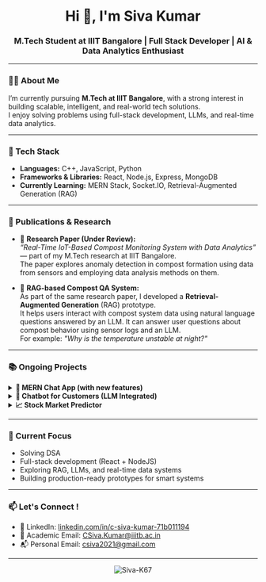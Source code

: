 <h1 align="center">Hi 👋, I'm Siva Kumar</h1>
<h3 align="center">M.Tech Student at IIIT Bangalore | Full Stack Developer | AI & Data Analytics Enthusiast</h3>

---

### 🧑‍💻 About Me

I’m currently pursuing **M.Tech at IIIT Bangalore**, with a strong interest in building scalable, intelligent, and real-world tech solutions.  
I enjoy solving problems using full-stack development, LLMs, and real-time data analytics.

---

### 🚀 Tech Stack

- **Languages:** C++, JavaScript, Python  
- **Frameworks & Libraries:** React, Node.js, Express, MongoDB  
- **Currently Learning:** MERN Stack, Socket.IO, Retrieval-Augmented Generation (RAG)

---

### 📖 Publications & Research

- 📝 **Research Paper (Under Review):**  
  *“Real-Time IoT-Based Compost Monitoring System with Data Analytics”* — part of my M.Tech research at IIIT Bangalore.  
  The paper explores anomaly detection in compost formation using data from sensors and employing data analysis methods on them.

- 🤖 **RAG-based Compost QA System:**  
  As part of the same research paper, I developed a **Retrieval-Augmented Generation** (RAG) prototype.  
  It helps users interact with compost system data using natural language questions answered by an LLM.  It can answer user questions about compost behavior using sensor logs and an LLM.  
  For example: *"Why is the temperature unstable at night?"*

---

### 📚 Ongoing Projects

<details>
<summary><strong>💬 MERN Chat App (with new features)</strong></summary>

- **🔴 RED Notifications:**  
  Messages marked as urgent by the sender appear in **red** until opened, making them stand out from regular chats.

- **🧠 Group Chat Summarizer (LLM-powered):**  
  Uses a free LLM (e.g., **Mixtral via OpenRouter**) to summarize large group conversations.  
  Helps users decide if they should read the full chat or just the specific sections or skip the whole chat altogether.

</details>

<details>
<summary><strong>🤖 Chatbot for Customers (LLM Integrated)</strong></summary>

- A lightweight customer support chatbot powered by a free LLM like **Mixtral**.  
- Capable of answering common queries and guiding users through basic support flow.

</details>

<details>
<summary><strong>📈 Stock Market Predictor</strong></summary>

- LSTM-based model to forecast stock trends from historical time series data.  
- Implemented in Python using real datasets for training and validation.

</details>

---


### 🧠 Current Focus

- Solving DSA 
- Full-stack development (React + NodeJS)  
- Exploring RAG, LLMs, and real-time data systems  
- Building production-ready prototypes for smart systems

---

### 📫 Let's Connect !

- 🔗 LinkedIn: [linkedin.com/in/c-siva-kumar-71b011194](https://www.linkedin.com/in/c-siva-kumar-71b011194/)  
- 📧 Academic Email: CSiva.Kumar@iiitb.ac.in  
- 📬 Personal Email: csiva2021@gmail.com

---

<!-- Profile Visitor Badge -->
<p align="center">
  <img src="https://komarev.com/ghpvc/?username=Siva-K67&label=Profile%20views&color=0e75b6&style=flat" alt="Siva-K67" />
</p>

